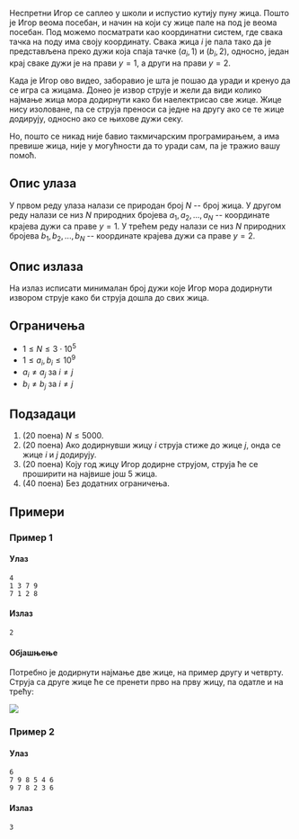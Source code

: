 ﻿Неспретни Игор се саплео у школи и испустио кутију пуну жица. Пошто је Игор веома посебан, и начин на који су жице пале на под је веома посебан. Под можемо посматрати као координатни систем, где свака тачка на поду има своју координату. Свака жица $i$ је пала тако да је представљена преко дужи која спаја тачке $(a_i, 1)$ и $(b_i, 2)$, односно, један крај сваке дужи је на прави $y = 1$, а други на прави $y = 2$.

Када је Игор ово видео, заборавио је шта је пошао да уради и кренуо да се игра са жицама. Донео је извор струје и жели да види колико најмање жица мора додирнути како би наелектрисао све жице. Жице нису изоловане, па се струја преноси са једне на другу ако се те жице додирују, односно ако се њихове дужи секу.

Но, пошто се никад није бавио такмичарским програмирањем, а има превише жица, није у могућности да то уради сам, па је тражио вашу помоћ.

## Опис улаза
У првом реду улаза налази се природан број $N$ -- број жица.
У другом реду налази се низ $N$ природних бројева $a_1, a_2, ..., a_N$ -- координате крајева дужи са праве $y = 1$.
У трећем реду налази се низ $N$ природних бројева $b_1, b_2, ..., b_N$ -- координате крајева дужи са праве $y = 2$.


## Опис излаза
На излаз исписати минималан број дужи које Игор мора додирнути извором струје како би струја дошла до свих жица.

## Ограничења
- $1 \leq N \leq 3\cdot10^5$
- $1 \leq a_i, b_i \leq 10^9$
- $a_i \neq a_j$ за $i \neq j$
- $b_i \neq b_j$ за $i \neq j$

## Подзадаци
1. (20 поена) $N \leq 5000$. 
2. (20 поена) Ако додирнувши жицу $i$ струја стиже до жице $j$, онда се жице $i$ и $j$ додирују.
3. (20 поена) Коју год жицу Игор додирне струјом, струја ће се проширити на највише још $5$ жица.
4. (40 поена) Без додатних ограничења.

## Примери
### Пример 1
#### Улаз
```
4
1 3 7 9
7 1 2 8
```

#### Излаз
```
2
```

#### Објашњење
Потребно је додирнути најмање две жице, на пример другу и четврту. Струја са друге жице ће се пренети прво на прву жицу, па одатле и на трећу:

![](https://petljamediastorage.blob.core.windows.net/competitions/zice-sl1.png)
### Пример 2
#### Улаз
```
6
7 9 8 5 4 6 
9 7 8 2 3 6
```

#### Излаз
```
3
```

